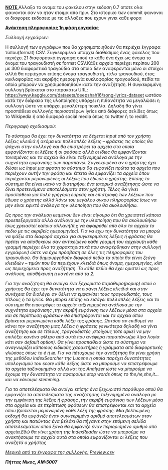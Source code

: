 <b><ins> NOTE </ins></b>
Αλλαξα το ονομα του φακελου στην εκδοση 0.7 οποτε ολα φαινονται σαν να ηταν ετοιμα απο πριν. Στο ιστορικο των commit φαινοναι οι διαφορες εκδοσεις με τις αλλαξες που εχουν γινει καθε φορα



<b><ins> Ανάκτηση πληροφορίας
1η φάση εργασίας</ins></b>                                              

<i>Συλλογή εγγράφων:</i>

Η συλλογή των εγγράφων που θα χρησιμοποιηθούν θα περιέχει έγγραφα τύπου(format) CSV. Συγκεκριμένα υπάρχει διαθέσιμος ένας φάκελος που περιέχει 21 διαφορετικά έγγραφα οπού το κάθε ένα έχει ως όνομα το όνομα του τραγουδιστή σε format CSV.Κάθε αρχείο περιέχει περίπου 200 με 300 διαφορετικά τραγούδια στα οποία δεν αναφέρονται μόνο οι στοίχοι αλλά θα περιέχουν επίσης όνομα τραγουδιστή, τίτλο τραγουδιού, έτος κυκλοφορίας και ακριβής ημερομηνία κυκλοφορίας τραγουδιού, πεδία τα οποία μπορούν να χρησιμοποιηθούν κατά την αναζήτηση. Η συγκεκριμένη συλλογή βρίσκεται στο παρακάτω URL: https://www.kaggle.com/datasets/deepshah16/song-lyrics-dataset ωστόσο κατά την διάρκεια της υλοποίησης υπάρχει η πιθανότητα να μεγαλώσει η συλλογή ώστε να υπάρχει μεγαλύτερη ποικιλία. Δηλαδή θα γίνει προσπάθεια συλλογής περισσοτέρων lyrics από διάφορες σελίδες όπως το Wikipedia ή από διαφορά social media όπως το twitter ή το reddit.

<i>Περιγραφή σχεδιασμού:<i/>

Το σύστημα θα έχει την δυνατότητα να δέχεται input από τον χρήστη λέξεις κλειδιά ή ακόμα και πολλαπλές λέξεις – φράσεις τις οποίες θα ψάχνει στην συλλογή και θα επιστρέφει τα αρχεία στα οποία εμφανίζονται οι λέξεις ή οι φράσεις αλλά οι ίδιες θα εμφανίζονται τονισμένες και τα αρχεία θα είναι ταξινομημένα ανάλογα με την συχνότητα εμφάνισης των παραπάνω. Συγκεκριμένα αν ο χρήστης έχει δώσει ως input μια φραση το σύστημα θα εμφανίζει πρώτα τα αρχεία που περιέχουν αυτήν την φράση και έπειτα θα εμφανίζει τα αρχεία όπου περιέχονται μεμονωμένες οι λέξεις που έδωσε ο χρήστης. Επίσης το σύστημα θα είναι ικανό να διατηρήσει ένα ιστορικό αναζήτησης ώστε να δίνει προτεινόμενα αποτελέσματα στον χρήστη. Τέλος θα γίνει προσπάθεια για πολύ γρήγορη εύρεση και επιστροφή των λέξεων που έδωσε ο χρήστης αλλά λόγω του μεγάλου όγκου πληροφορίας ίσως να μην είναι εφικτό ανάλογα την υλοποίηση που θα ακολουθήσω.

 Ως προς την ανάλυση κειμένου δεν είναι σίγουρο ότι θα χρειαστεί κάποια προεπεξεργασία αλλά ανάλογα με την υλοποίηση που θα ακολουθήσω ίσως χρειαστεί κάποια αλλαγή(π.χ να αφαιρεθεί από όλα τα αρχεία το πεδιο με τις ακριβείς ημερομηνίες). Για να έχω την δυνατότητα να μπορώ να ψάξω στα διαφορά αρχεία για συγκεκριμένες λέξεις ή φράσεις θα πρέπει να αποθηκεύω σαν αντικείμενο κάθε γραμμή του αρχείου(η κάθε γραμμή περιέχει όλα τα χαρακτηριστικά που αναφέρθηκαν στην συλλογή εγγράφων) ώστε να έχω πρόσβαση σε όλες τις πληροφορίες του τραγουδιού. Θα δημιουργηθούν διαφορά πεδία τα οποία θα είναι ζεύγη κλειδιών – τιμών που θα περιέχουν κλειδιά όπως όνομα, ημερομηνίες, κλπ ως περιεχόμενα προς αναζήτηση. Το κάθε πεδίο θα έχει  οριστεί ως προς ανάλυση, αποθήκευση ή κανένα από τα 2.

Για την αναζήτηση θα ανοίγει ένα ξεχωριστό παράθυρο(popup) οπού ο χρήστης θα έχει την δυνατότητα να εισάγει λέξεις κλειδιά και στην συνέχεια θα διαλέγει αν θέλει να εμφανίσει τους τραγουδιστές, τους τίτλους ή τα lyrics. Θα μπορεί επίσης να εισάγει πολλαπλές λέξεις και το σύστημα θα επιστρέφει τα αρχεία ταξινομημένα ανάλογα με την συχνότητα εμφάνισης ,την ακριβή εμφάνιση των λέξεων μέσα στα αρχεία και σε περίπτωση φράσεων θα επιστρέφονται και τα αρχεία όπου βρίσκεται μεμονωμένη κάθε λέξη της φράσης. Ωστόσο αν επιθυμεί να κάνει την αναζήτηση μιας λέξεις ή φράσεις γενικότερα δηλαδή να γίνει αναζήτηση και σε τίτλους ,τραγουδιστές ,στοίχους τότε αρκεί να μην επιλέξει κανένα φίλτρο από αυτά που ανέφερα παραπάνω(με λίγα λογία κάτι σαν default option). Θα γίνει προσπάθεια ώστε το σύστημα να αναγνωρίζει κάποιους ειδικούς χαρακτήρες ή γράμματα από διαφορετικές γλώσσες όπως το é ή æ. Για να πέτυχουμε την αναζήτηση θα γίνει χρήση της μεθόδου IndexSearcher της Lucene η οποία παρέχει δυνατότητες υπολογισμού του score κάθε λέξης ώστε να μπορούμε να επιστρέψουμε τα αρχεία ταξινομημένα αλλά και της Analyzer ώστε να μπορούμε να έχουμε την δυνατότητα να αφαιρούμε stop words όπως το the,he,she,it... και να κάνουμε stemming.

Για τα αποτελέσματα θα ανοίγει επίσης ένα ξεχωριστό παράθυρο οπού θα εμφανίζει τα αποτελέσματα της αναζήτησης ταξινομημένα ανάλογα με την εμφάνιση της λέξης ή φράσης ,την ακριβή εμφάνιση των λέξεων μέσα στα αρχεία και σε περίπτωση φράσεων θα επιστρέφονται και τα αρχεία όπου βρίσκεται μεμονωμένη κάθε λέξη της φράσης. Μια βελτιωμένη εκδοχή θα εμφάνιζε έναν συγκεκριμένο αριθμό αποτελεσμάτων στον χρήστη και πατώντας ένα βελάκι θα πήγαινε στην επόμενη σελίδα αποτελεσμάτων οπού ξανά θα εμφάνιζε έναν περιορισμένο αριθμό από αρχεία.Εδώ θα γίνει χρήση της IndexReader ώστε να μπορούμε να ανακτήσουμε τα αρχεία αυτά στα οποία εμφανίζονται οι λέξεις που αναζητά ο χρήστης


<ins>Μερικά από τα έγγραφα της συλλογής:</ins>
[Preview.csv](https://github.com/Nik-Pt/InformationRetrievalProject/files/11132248/Preview.csv)
  
  <b><i>Πήττας Νίκος, ΑΜ:5007</b></i>
